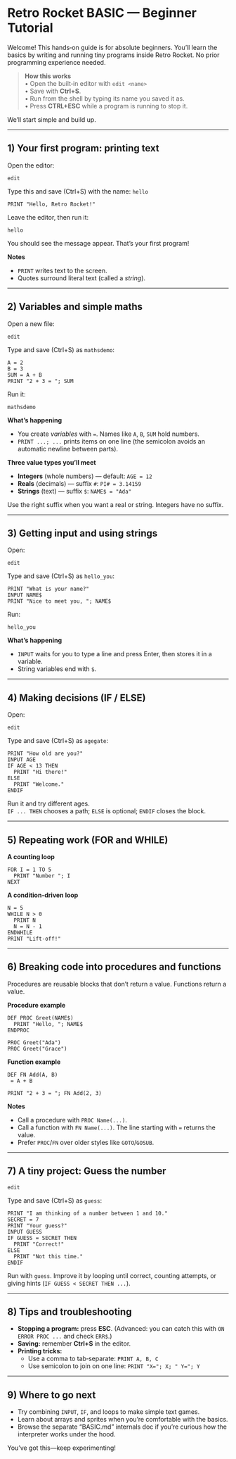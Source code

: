 # Retro Rocket BASIC — Beginner Tutorial

Welcome! This hands‑on guide is for absolute beginners. You’ll learn the basics by writing and running tiny programs inside Retro Rocket. No prior programming experience needed.

> **How this works**\
> • Open the built‑in editor with `edit <name>`\
> • Save with **Ctrl+S**.\
> • Run from the shell by typing its name you saved it as.\
> • Press **CTRL+ESC** while a program is running to stop it.

We’ll start simple and build up.

---

## 1) Your first program: printing text

Open the editor:

```
edit
```

Type this and save (Ctrl+S) with the name: `hello`

```
PRINT "Hello, Retro Rocket!"
```

Leave the editor, then run it:

```
hello
```

You should see the message appear. That’s your first program!

**Notes**

- `PRINT` writes text to the screen.
- Quotes surround literal text (called a *string*).

---

## 2) Variables and simple maths

Open a new file:

```
edit
```

Type and save (Ctrl+S) as `mathsdemo`:

```
A = 2
B = 3
SUM = A + B
PRINT "2 + 3 = "; SUM
```

Run it:

```
mathsdemo
```

**What’s happening**

- You create *variables* with `=`. Names like `A`, `B`, `SUM` hold numbers.
- `PRINT ...; ...` prints items on one line (the semicolon avoids an automatic newline between parts).

**Three value types you’ll meet**

- **Integers** (whole numbers) — default: `AGE = 12`
- **Reals** (decimals) — suffix `#`: `PI# = 3.14159`
- **Strings** (text) — suffix `$`: `NAME$ = "Ada"`

Use the right suffix when you want a real or string. Integers have no suffix.

---

## 3) Getting input and using strings

Open:

```
edit
```

Type and save (Ctrl+S) as `hello_you`:

```
PRINT "What is your name?"
INPUT NAME$
PRINT "Nice to meet you, "; NAME$
```

Run:

```
hello_you
```

**What’s happening**

- `INPUT` waits for you to type a line and press Enter, then stores it in a variable.
- String variables end with `$`.

---

## 4) Making decisions (IF / ELSE)

Open:

```
edit
```

Type and save (Ctrl+S) as `agegate`:

```
PRINT "How old are you?"
INPUT AGE
IF AGE < 13 THEN
  PRINT "Hi there!"
ELSE
  PRINT "Welcome."
ENDIF
```

Run it and try different ages.\
`IF ... THEN` chooses a path; `ELSE` is optional; `ENDIF` closes the block.

---

## 5) Repeating work (FOR and WHILE)

**A counting loop**

```
FOR I = 1 TO 5
  PRINT "Number "; I
NEXT
```

**A condition‑driven loop**

```
N = 5
WHILE N > 0
  PRINT N
  N = N - 1
ENDWHILE
PRINT "Lift‑off!"
```

---

## 6) Breaking code into procedures and functions

Procedures are reusable blocks that don’t return a value. Functions return a value.

**Procedure example**

```
DEF PROC Greet(NAME$)
  PRINT "Hello, "; NAME$
ENDPROC

PROC Greet("Ada")
PROC Greet("Grace")
```

**Function example**

```
DEF FN Add(A, B)
 = A + B

PRINT "2 + 3 = "; FN Add(2, 3)
```

**Notes**

- Call a procedure with `PROC Name(...)`.
- Call a function with `FN Name(...)`. The line starting with `=` returns the value.
- Prefer `PROC`/`FN` over older styles like `GOTO`/`GOSUB`.

---

## 7) A tiny project: Guess the number

```
edit
```

Type and save (Ctrl+S) as `guess`:

```
PRINT "I am thinking of a number between 1 and 10."
SECRET = 7
PRINT "Your guess?"
INPUT GUESS
IF GUESS = SECRET THEN
  PRINT "Correct!"
ELSE
  PRINT "Not this time."
ENDIF
```

Run with `guess`. Improve it by looping until correct, counting attempts, or giving hints (`IF GUESS < SECRET THEN ...`).

---

## 8) Tips and troubleshooting

- **Stopping a program:** press **ESC**. (Advanced: you can catch this with `ON ERROR PROC ...` and check `ERR$`.)
- **Saving:** remember **Ctrl+S** in the editor.
- **Printing tricks:**
  - Use a comma to tab‑separate: `PRINT A, B, C`
  - Use semicolon to join on one line: `PRINT "X="; X; " Y="; Y`

---

## 9) Where to go next

- Try combining `INPUT`, `IF`, and loops to make simple text games.
- Learn about arrays and sprites when you’re comfortable with the basics.
- Browse the separate “BASIC.md” internals doc if you’re curious how the interpreter works under the hood.

You’ve got this—keep experimenting!

